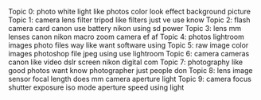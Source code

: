Topic 0: photo white light like photos color look effect background picture 
Topic 1: camera lens filter tripod like filters just ve use know 
Topic 2: flash camera card canon use battery nikon using sd power 
Topic 3: lens mm lenses canon nikon macro zoom camera ef af 
Topic 4: photos lightroom images photo files way like want software using 
Topic 5: raw image color images photoshop file jpeg using use lightroom 
Topic 6: camera cameras canon like video dslr screen nikon digital com 
Topic 7: photography like good photos want know photographer just people don 
Topic 8: lens image sensor focal length does mm camera aperture light 
Topic 9: camera focus shutter exposure iso mode aperture speed using light 